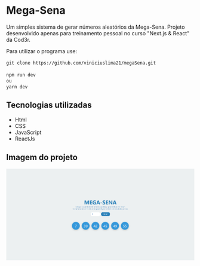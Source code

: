 # Mega-Sena
Um simples sistema de gerar números aleatórios da Mega-Sena. Projeto desenvolvido apenas para treinamento pessoal no curso "Next.js & React" da Cod3r.

Para utilizar o programa use: 

```
git clone https://github.com/viniciuslima21/megaSena.git

npm run dev
ou
yarn dev
```

## Tecnologias utilizadas
* Html
* CSS
* JavaScript
* ReactJs

## Imagem do projeto
![Projeto](./project.png)